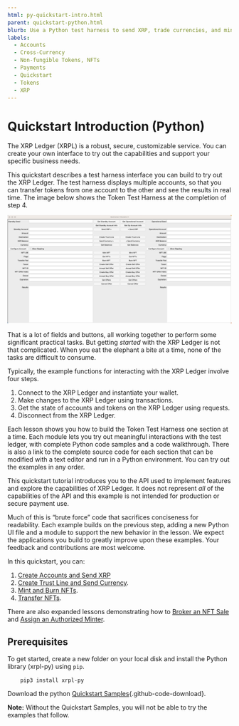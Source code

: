 ```yaml
---
html: py-quickstart-intro.html
parent: quickstart-python.html
blurb: Use a Python test harness to send XRP, trade currencies, and mint and trade NFTs.
labels:
  - Accounts
  - Cross-Currency
  - Non-fungible Tokens, NFTs
  - Payments
  - Quickstart
  - Tokens
  - XRP
---
```

# Quickstart Introduction (Python)

The XRP Ledger (XRPL) is a robust, secure, customizable service. You can create your own interface to try out the capabilities and support your specific business needs.

This quickstart describes a test harness interface you can build to try out the XRP Ledger. The test harness displays multiple accounts, so that you can transfer tokens from one account to the other and see the results in real time. The image below shows the Token Test Harness at the completion of step 4.

[![Quickstart Tutorial Window](img/quickstart-py15.png)](img/quickstart-py15.png)

That is a lot of fields and buttons, all working together to perform some significant practical tasks. But getting _started_ with the XRP Ledger is not that complicated. When you eat the elephant a bite at a time, none of the tasks are difficult to consume.

Typically, the example functions for interacting with the XRP Ledger involve four steps.

1. Connect to the XRP Ledger and instantiate your wallet.
2. Make changes to the XRP Ledger using transactions.
3. Get the state of accounts and tokens on the XRP Ledger using requests.
4. Disconnect from the XRP Ledger.

Each lesson shows you how to build the Token Test Harness one section at a time. Each module lets you try out meaningful interactions with the test ledger, with complete Python code samples and a code walkthrough. There is also a link to the complete source code for each section that can be modified with a text editor and run in a Python environment. You can try out the examples in any order.

This quickstart tutorial introduces you to the API used to implement features and explore the capabilities of XRP Ledger. It does not represent _all_ of the capabilities of the API and this example is not intended for production or secure payment use.

Much of this is “brute force” code that sacrifices conciseness for readability. Each example builds on the previous step, adding a new Python UI file and a module to support the new behavior in the lesson. We expect the applications you build to greatly improve upon these examples. Your feedback and contributions are most welcome.

In this quickstart, you can:

1. [Create Accounts and Send XRP](py-create-accounts-send-xrp.html)
2. [Create Trust Line and Send Currency](py-create-trustline-send-currency.html).
3. [Mint and Burn NFTs](py-mint-and-burn-nfts.html).
4. [Transfer NFTs](py-transfer-nfts.html).

There are also expanded lessons demonstrating how to [Broker an NFT Sale](py-broker-sale.html) and [Assign an Authorized Minter](py-authorize-minter.html).


## Prerequisites

To get started, create a new folder on your local disk and install the Python library (xrpl-py) using `pip`.

```
    pip3 install xrpl-py
```

Download the python [Quickstart Samples](https://github.com/XRPLF/xrpl-dev-portal/tree/master/content/_code-samples/quickstart/python/){.github-code-download}.

**Note:** Without the Quickstart Samples, you will not be able to try the examples that follow.